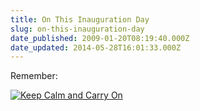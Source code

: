 ```yaml
---
title: On This Inauguration Day
slug: on-this-inauguration-day
date_published: 2009-01-20T08:19:40.000Z
date_updated: 2014-05-28T16:01:33.000Z
---
```


Remember:

[![Keep Calm and Carry On](http://res.cloudinary.com/joelgoodman/image/upload/v1401314494/20070702-keep_calm1_ibq14j.jpg)](http://res.cloudinary.com/joelgoodman/image/upload/v1401314494/20070702-keep_calm1_ibq14j.jpg)
